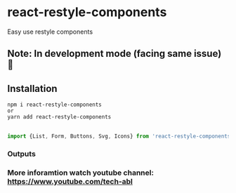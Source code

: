 # react-restyle-components

Easy use restyle components

## Note: In development mode (facing same issue) 🚨

## Installation

```
npm i react-restyle-components
or
yarn add react-restyle-components
```

##

```jsx
import {List, Form, Buttons, Svg, Icons} from 'react-restyle-components';
```

### Outputs

### More inforamtion watch youtube channel: https://www.youtube.com/tech-abl
